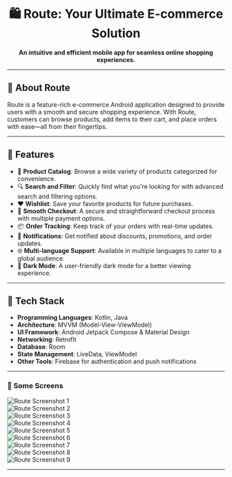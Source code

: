 <h1 align="center">🛍️ Route: Your Ultimate E-commerce Solution</h1>

<p align="center">
  <b>An intuitive and efficient mobile app for seamless online shopping experiences.</b>
</p>

---

## 📱 About Route

Route is a feature-rich e-commerce Android application designed to provide users with a smooth and secure shopping experience. With Route, customers can browse products, add items to their cart, and place orders with ease—all from their fingertips.

---

## 🌟 Features

- 🛒 **Product Catalog**: Browse a wide variety of products categorized for convenience.
- 🔍 **Search and Filter**: Quickly find what you're looking for with advanced search and filtering options.
- ❤️ **Wishlist**: Save your favorite products for future purchases.
- 🚀 **Smooth Checkout**: A secure and straightforward checkout process with multiple payment options.
- 📦 **Order Tracking**: Keep track of your orders with real-time updates.
- 🔔 **Notifications**: Get notified about discounts, promotions, and order updates.
- 🌐 **Multi-language Support**: Available in multiple languages to cater to a global audience.
- 🌙 **Dark Mode**: A user-friendly dark mode for a better viewing experience.

---

## 🔧 Tech Stack

- **Programming Languages**: Kotlin, Java
- **Architecture**: MVVM (Model-View-ViewModel)
- **UI Framework**: Android Jetpack Compose & Material Design
- **Networking**: Retrofit
- **Database**: Room
- **State Management**: LiveData, ViewModel
- **Other Tools**: Firebase for authentication and push notifications

---

### 🎥 Some Screens


![Route Screenshot 1](./assets/1.jpg)  
![Route Screenshot 2](./assets/2.jpg)  
![Route Screenshot 3](./assets/3.jpg)  
![Route Screenshot 4](./assets/4.jpg)  
![Route Screenshot 5](./assets/5.jpg)  
![Route Screenshot 6](./assets/6.jpg)  
![Route Screenshot 7](./assets/7.jpg)  
![Route Screenshot 8](./assets/8.jpg)  
![Route Screenshot 9](./assets/9.jpg)




---
